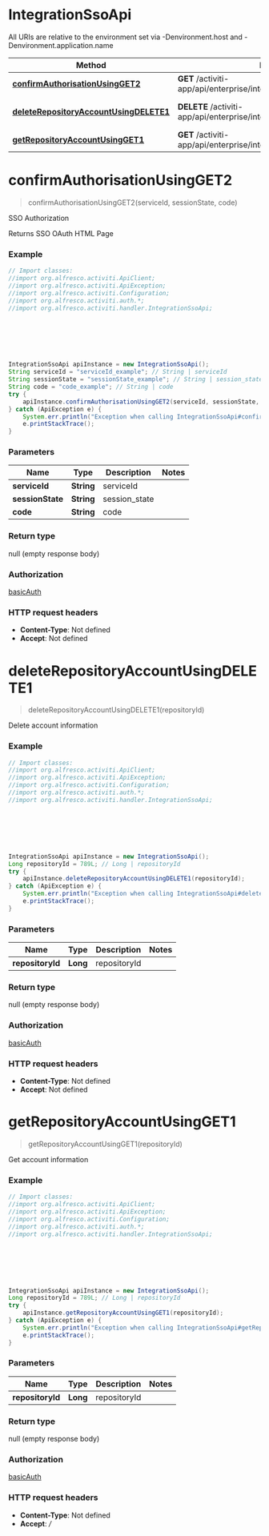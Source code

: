 # IntegrationSsoApi

All URIs are relative to the environment set via -Denvironment.host and -Denvironment.application.name

Method | HTTP request | Description
------------- | ------------- | -------------
[**confirmAuthorisationUsingGET2**](IntegrationSsoApi.md#confirmAuthorisationUsingGET2) | **GET** /activiti-app/api/enterprise/integration/sso/confirm-auth-request | SSO Authorization
[**deleteRepositoryAccountUsingDELETE1**](IntegrationSsoApi.md#deleteRepositoryAccountUsingDELETE1) | **DELETE** /activiti-app/api/enterprise/integration/sso/{repositoryId}/account | Delete account information
[**getRepositoryAccountUsingGET1**](IntegrationSsoApi.md#getRepositoryAccountUsingGET1) | **GET** /activiti-app/api/enterprise/integration/sso/{repositoryId}/account | Get account information

<a name="confirmAuthorisationUsingGET2"></a>
# **confirmAuthorisationUsingGET2**
> confirmAuthorisationUsingGET2(serviceId, sessionState, code)

SSO Authorization

Returns SSO OAuth HTML Page

### Example
```java
// Import classes:
//import org.alfresco.activiti.ApiClient;
//import org.alfresco.activiti.ApiException;
//import org.alfresco.activiti.Configuration;
//import org.alfresco.activiti.auth.*;
//import org.alfresco.activiti.handler.IntegrationSsoApi;







IntegrationSsoApi apiInstance = new IntegrationSsoApi();
String serviceId = "serviceId_example"; // String | serviceId
String sessionState = "sessionState_example"; // String | session_state
String code = "code_example"; // String | code
try {
    apiInstance.confirmAuthorisationUsingGET2(serviceId, sessionState, code);
} catch (ApiException e) {
    System.err.println("Exception when calling IntegrationSsoApi#confirmAuthorisationUsingGET2");
    e.printStackTrace();
}
```

### Parameters

Name | Type | Description  | Notes
------------- | ------------- | ------------- | -------------
 **serviceId** | **String**| serviceId |
 **sessionState** | **String**| session_state |
 **code** | **String**| code |

### Return type

null (empty response body)

### Authorization

[basicAuth](../README.md#basicAuth)

### HTTP request headers

 - **Content-Type**: Not defined
 - **Accept**: Not defined

<a name="deleteRepositoryAccountUsingDELETE1"></a>
# **deleteRepositoryAccountUsingDELETE1**
> deleteRepositoryAccountUsingDELETE1(repositoryId)

Delete account information

### Example
```java
// Import classes:
//import org.alfresco.activiti.ApiClient;
//import org.alfresco.activiti.ApiException;
//import org.alfresco.activiti.Configuration;
//import org.alfresco.activiti.auth.*;
//import org.alfresco.activiti.handler.IntegrationSsoApi;







IntegrationSsoApi apiInstance = new IntegrationSsoApi();
Long repositoryId = 789L; // Long | repositoryId
try {
    apiInstance.deleteRepositoryAccountUsingDELETE1(repositoryId);
} catch (ApiException e) {
    System.err.println("Exception when calling IntegrationSsoApi#deleteRepositoryAccountUsingDELETE1");
    e.printStackTrace();
}
```

### Parameters

Name | Type | Description  | Notes
------------- | ------------- | ------------- | -------------
 **repositoryId** | **Long**| repositoryId |

### Return type

null (empty response body)

### Authorization

[basicAuth](../README.md#basicAuth)

### HTTP request headers

 - **Content-Type**: Not defined
 - **Accept**: Not defined

<a name="getRepositoryAccountUsingGET1"></a>
# **getRepositoryAccountUsingGET1**
> getRepositoryAccountUsingGET1(repositoryId)

Get account information

### Example
```java
// Import classes:
//import org.alfresco.activiti.ApiClient;
//import org.alfresco.activiti.ApiException;
//import org.alfresco.activiti.Configuration;
//import org.alfresco.activiti.auth.*;
//import org.alfresco.activiti.handler.IntegrationSsoApi;







IntegrationSsoApi apiInstance = new IntegrationSsoApi();
Long repositoryId = 789L; // Long | repositoryId
try {
    apiInstance.getRepositoryAccountUsingGET1(repositoryId);
} catch (ApiException e) {
    System.err.println("Exception when calling IntegrationSsoApi#getRepositoryAccountUsingGET1");
    e.printStackTrace();
}
```

### Parameters

Name | Type | Description  | Notes
------------- | ------------- | ------------- | -------------
 **repositoryId** | **Long**| repositoryId |

### Return type

null (empty response body)

### Authorization

[basicAuth](../README.md#basicAuth)

### HTTP request headers

 - **Content-Type**: Not defined
 - **Accept**: */*

